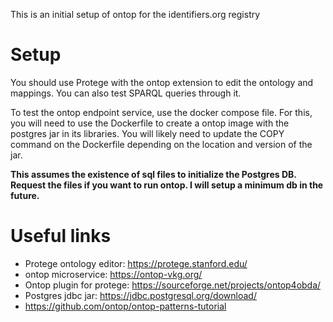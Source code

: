 This is an initial setup of ontop for the identifiers.org registry

# Setup

You should use Protege with the ontop extension to edit the ontology and mappings. You can also test SPARQL queries through it.

To test the ontop endpoint service, use the docker compose file. For this, you will need to use the Dockerfile to create a ontop image with the postgres jar in its libraries. You will likely need to update the COPY command on the Dockerfile depending on the location and version of the jar.

**This assumes the existence of sql files to initialize the Postgres DB. Request the files if you want to run ontop. I will setup a minimum db in the future.**

# Useful links
- Protege ontology editor: https://protege.stanford.edu/
- ontop microservice: https://ontop-vkg.org/
- Ontop plugin for protege: https://sourceforge.net/projects/ontop4obda/
- Postgres jdbc jar: https://jdbc.postgresql.org/download/
- https://github.com/ontop/ontop-patterns-tutorial
